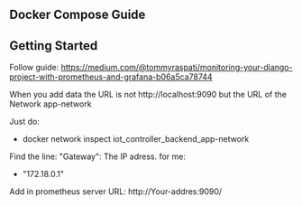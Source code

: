 ## Docker Compose Guide

## Getting Started

Follow guide: https://medium.com/@tommyraspati/monitoring-your-django-project-with-prometheus-and-grafana-b06a5ca78744

When you add data the URL is not http://localhost:9090 but the URL of the Network app-network

Just do:
- docker network inspect iot_controller_backend_app-network

Find the line: "Gateway": The IP adress. for me:
- "172.18.0.1"

Add in prometheus server URL:
http://Your-addres:9090/



